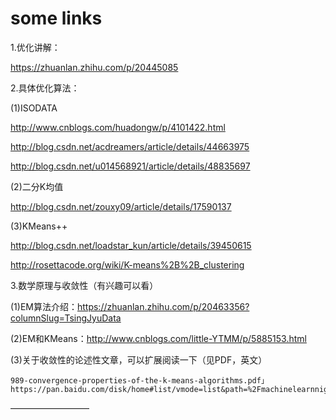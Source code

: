 # some links
1.优化讲解：

https://zhuanlan.zhihu.com/p/20445085 


2.具体优化算法：

(1)ISODATA

http://www.cnblogs.com/huadongw/p/4101422.html 

http://blog.csdn.net/acdreamers/article/details/44663975 

http://blog.csdn.net/u014568921/article/details/48835697 

(2)二分K均值

http://blog.csdn.net/zouxy09/article/details/17590137 

(3)KMeans++

http://blog.csdn.net/loadstar_kun/article/details/39450615 

http://rosettacode.org/wiki/K-means%2B%2B_clustering 

3.数学原理与收敛性（有兴趣可以看）

(1)EM算法介绍：https://zhuanlan.zhihu.com/p/20463356?columnSlug=TsingJyuData 

(2)EM和KMeans：http://www.cnblogs.com/little-YTMM/p/5885153.html 

(3)关于收敛性的论述性文章，可以扩展阅读一下（见PDF，英文）

	989-convergence-properties-of-the-k-means-algorithms.pdf」
	https://pan.baidu.com/disk/home#list/vmode=list&path=%2Fmachinelearnnig
—————————
